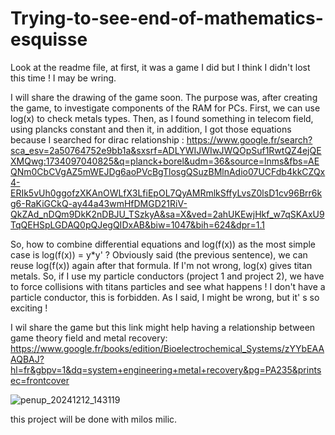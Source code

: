 # Trying-to-see-end-of-mathematics-esquisse
Look at the readme file, at first, it was a game I did but I think I didn't lost this time ! I may be wring.


I will share the drawing of the game soon.
The purpose was, after creating the game, to investigate components of the RAM for PCs. First, we can use log(x) to
check metals types. Then, as I found something in telecom field, using plancks constant and then it, in addition, I got those
equations because I searched for dirac relationship :
https://www.google.fr/search?sca_esv=2a50764752e9bb1a&sxsrf=ADLYWIJWIwJWQOpSuf1RwtQZ4ejQEXMQwg:1734097040825&q=planck+borel&udm=36&source=lnms&fbs=AEQNm0CbCVgAZ5mWEJDg6aoPVcBgTlosgQSuzBMlnAdio07UCFdb4kkCZQx4-ERIk5vUh0ggofzXKAnOWLfX3LfiEpOL7QyAMRmlkSffyLvsZ0lsD1cv96Brr6kg6-RaKiGCkQ-ay44a43wmHfDMGD21RiV-QkZAd_nDQm9DkK2nDBJU_TSzkyA&sa=X&ved=2ahUKEwjHkf_w7qSKAxU9TqQEHSpLGDAQ0pQJegQIDxAB&biw=1047&bih=624&dpr=1.1

So, how to combine differential equations and log(f(x)) as the most simple case is log(f(x)) = y*y' ?
Obviously said (the previous sentence), we can reuse log(f(x)) again after that formula. If I'm not
wrong, log(x) gives titan metals. So, if I use my particle conductors (project 1 and project 2), 
we have to force collisions with titans particles and see what happens ! I don't have a particle conductor, this is forbidden.
As I said, I might be wrong, but it' s so exciting !

I wil share the game but this link might help having a relationship between game theory field and metal recovery:
https://www.google.fr/books/edition/Bioelectrochemical_Systems/zYYbEAAAQBAJ?hl=fr&gbpv=1&dq=system+engineering+metal+recovery&pg=PA235&printsec=frontcover

![penup_20241212_143119](https://github.com/user-attachments/assets/a7b10f15-d935-4d5f-b977-b91389379111)

this project will be done with milos milic.
